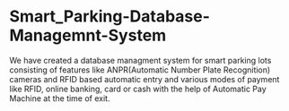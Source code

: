 # Smart_Parking-Database-Managemnt-System
We have created a database managment system for smart parking lots consisting of features like ANPR(Automatic Number Plate Recognition) cameras and RFID based automatic entry and various modes of payment like RFID, online banking, card or cash with the help of Automatic Pay Machine at the time of exit.
